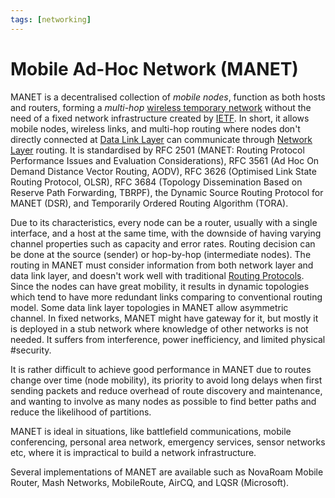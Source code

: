 ```yaml
---
tags: [networking]
---
```


# Mobile Ad-Hoc Network (MANET)

MANET is a decentralised collection of *mobile nodes*, function as both hosts
and routers, forming a *multi-hop* [wireless temporary network](202302161710.md)
without the need of a fixed network infrastructure created by
[IETF](202210010845.md). In short, it allows mobile nodes, wireless links, and
multi-hop routing where nodes don't directly connected at [Data Link Layer](202206131651.md)
can communicate through [Network Layer](202206131702.md) routing. It is
standardised by RFC 2501 (MANET: Routing Protocol Performance Issues and
Evaluation Considerations), RFC 3561 (Ad Hoc On Demand Distance Vector Routing,
AODV), RFC 3626 (Optimised Link State Routing Protocol, OLSR), RFC 3684
(Topology Dissemination Based on Reserve Path Forwarding, TBRPF), the Dynamic
Source Routing Protocol for MANET (DSR), and Temporarily Ordered Routing
Algorithm (TORA).

Due to its characteristics, every node can be a router, usually with a single
interface, and a host at the same time, with the downside of having varying
channel properties such as capacity and error rates. Routing decision can be
done at the source (sender) or hop-by-hop (intermediate nodes). The routing in
MANET must consider information from both network layer and data link layer, and
doesn't work well with traditional [Routing Protocols](202207061815.md). Since
the nodes can have great mobility, it results in dynamic topologies which tend
to have more redundant links comparing to conventional routing model. Some data
link layer topologies in MANET allow asymmetric channel. In fixed networks,
MANET might have gateway for it, but mostly it is deployed in a stub network
where knowledge of other networks is not needed. It suffers from interference,
power inefficiency, and limited physical #security.

It is rather difficult to achieve good performance in MANET due to routes
change over time (node mobility), its priority to avoid long delays when first
sending packets and reduce overhead of route discovery and maintenance, and
wanting to involve as many nodes as possible to find better paths and reduce the
likelihood of partitions.

MANET is ideal in situations, like battlefield communications, mobile
conferencing, personal area network, emergency services, sensor networks etc,
where it is impractical to build a network infrastructure.

Several implementations of MANET are available such as NovaRoam Mobile Router,
Mash Networks, MobileRoute, AirCQ, and LQSR (Microsoft).
